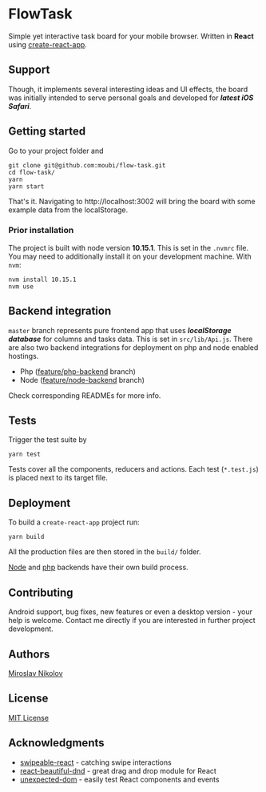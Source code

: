 # FlowTask
Simple yet interactive task board for your mobile browser. Written in **React** using [create-react-app](https://github.com/facebook/create-react-app).

## Support
Though, it implements several interesting ideas and UI effects, the board was initially intended to serve personal goals and developed for _**latest iOS Safari**_.

## Getting started
Go to your project folder and
```
git clone git@github.com:moubi/flow-task.git
cd flow-task/
yarn
yarn start
```

That's it. Navigating to http://localhost:3002 will bring the board with some example data from the localStorage.

### Prior installation
The project is built with node version **10.15.1**. This is set in the `.nvmrc` file. You may need to additionally install it on your development machine. With `nvm`:
```
nvm install 10.15.1
nvm use
```

## Backend integration
`master` branch represents pure frontend app that uses _**localStorage database**_ for columns and tasks data. This is set in `src/lib/Api.js`. There are also two backend integrations for deployment on php and node enabled hostings.

 - Php ([feature/php-backend](https://github.com/moubi/flow-task/tree/feature/php-server) branch)
 - Node ([feature/node-backend](https://github.com/moubi/flow-task/tree/feature/node-server) branch)

Check corresponding READMEs for more info.

## Tests
Trigger the test suite by

```
yarn test
```

Tests cover all the components, reducers and actions. Each test (`*.test.js`) is placed next to its target file.

## Deployment
To build a `create-react-app` project run:

```
yarn build
```

All the production files are then stored in the `build/` folder.

[Node](https://github.com/moubi/flow-task/tree/feature/node-server) and [php](https://github.com/moubi/flow-task/tree/feature/php-server) backends have their own build process.

## Contributing
Android support, bug fixes, new features or even a desktop version - your help is welcome.
Contact me directly if you are interested in further project development.

## Authors
[Miroslav Nikolov](https://github.com/moubi)

## License
[MIT License](LICENSE)

## Acknowledgments
* [swipeable-react](https://github.com/moubi/swipeable-react) - catching swipe interactions
* [react-beautiful-dnd](https://github.com/atlassian/react-beautiful-dnd) - great drag and drop module for React
* [unexpected-dom](https://github.com/unexpectedjs/unexpected-dom) - easily test React components and events
